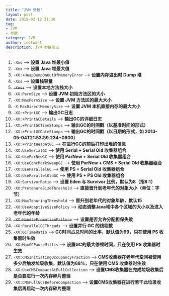 ```yaml
---
title: "JVM 参数"
layout: post
date: 2019-02-12 21:36
tag:
- JVM
- 参数
category: JVM
author: inotwant
description: JVM 参数笔记
---
```


1. `-Xms`	--> **设置 Java 堆最小值**
2. `-Xmx`	--> **设置 Java 堆最大值**
3. `-XX:+HeapDumpOnOutOfMemoryError`	--> **设置内存溢出时 Dump 堆**
4. `-Xss`	--> **设置栈容量**
5. ~~`-Xoss`~~	--> **设置本地方法栈大小**
6. `-XX:PermSize`	--> **设置 JVM 初始方法区的大小**
7. `-XX:MaxPermSize`	--> **设置 JVM 方法区的最大大小**
8. `-X:MaxDirectMemorySize`	--> **设置 JVM 本机直接内存的最大大小**
9. `-XX:+PrintGC` --> **输出GC日志**
10. `-XX:+PrintGCDetails` --> **输出GC的详细日志**
11. `-XX:+PrintGCTimeStamps` --> **输出GC的时间戳（以基准时间的形式）**
12. `-XX:+PrintGCDateStamps` --> **输出GC的时间戳（以日期的形式，如 2013-05-04T21:53:59.234+0800）**
13. `-XX:+PrintHeapAtGC` --> **在进行GC的前后打印出堆的信息**
14. `-XX:UseSerialGC` --> **使用 Serial + Serial Old 收集器组合**
15. `-XX:UseParNewGC` --> **使用 ParNew + Serial Old 收集器组合**
16. `-XX:UseConcMarkSweepGC` --> **使用 ParNew + CMS + Serial Old 收集器组合**
17. `-XX:UseParallelGC` --> **使用 PS + Serial Old 收集器组合**
18. `-XX:UseParallelOldGC` --> **使用 PS + PS Old 收集器组合**
19. `-XX:SurvivorRatio` --> **设置 Eden 与 Survivor 比例，默认为8（指8:1）**
20. `-XX:PretenureSizeThreshold` --> **直接晋升到老年代的对象大小（单位：字节）**
21. `-XX:MaxTenuringThreshold` --> **晋升到老年代的对象年龄，默认15**
22. `-XX:UseAdaptiveSizePolicy` --> **动态调整Java堆中各个区域的大小以及进入老年代的年龄**
23. ~~`-XX:HandlePromotionFailure`~~ --> **设置是否允许分配担保失败**
24. `-XX:ParallelGCThreads` --> **设置并行 GC 的线程数**
25. `-XX:GCTimeRatio` --> **GC时间占总时间的比率，默认值为99，只在使用 PS 收集器时生效**
26. `-XX:MaxGCPauseMillis` --> **设置GC的最大停顿时间，只在使用 PS 收集器时生效**
27. `-XX:CMSInitiatingOccupancyFraction` --> **CMS收集器在老年代空间被使用多少后触发垃圾收集，默认值为68%，只在使用 CMS 收集器时生效**
28. `-XX:UseCMSCompactAtFullCollection` --> **设置CMS收集器在完成垃圾收集后是否要进行一次内存碎片整理**
29. `-XX:CMSFullGCsBeforeCompaction` --> **设置CMS收集器在进行若干此垃圾收集后再启动一次内存碎片整理**
